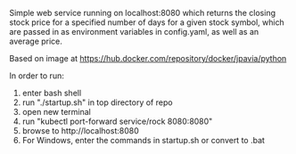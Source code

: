 Simple web service running on localhost:8080 which returns the closing stock price for a specified number of days for a given stock symbol, which are passed in as environment variables in config.yaml, as well as an average price.

Based on image at https://hub.docker.com/repository/docker/jpavia/python

In order to run:

1. enter bash shell
2. run "./startup.sh" in top directory of repo
3. open new terminal
4. run  "kubectl port-forward service/rock 8080:8080"
5. browse to http://localhost:8080
6. For Windows, enter the commands in startup.sh or convert to .bat


